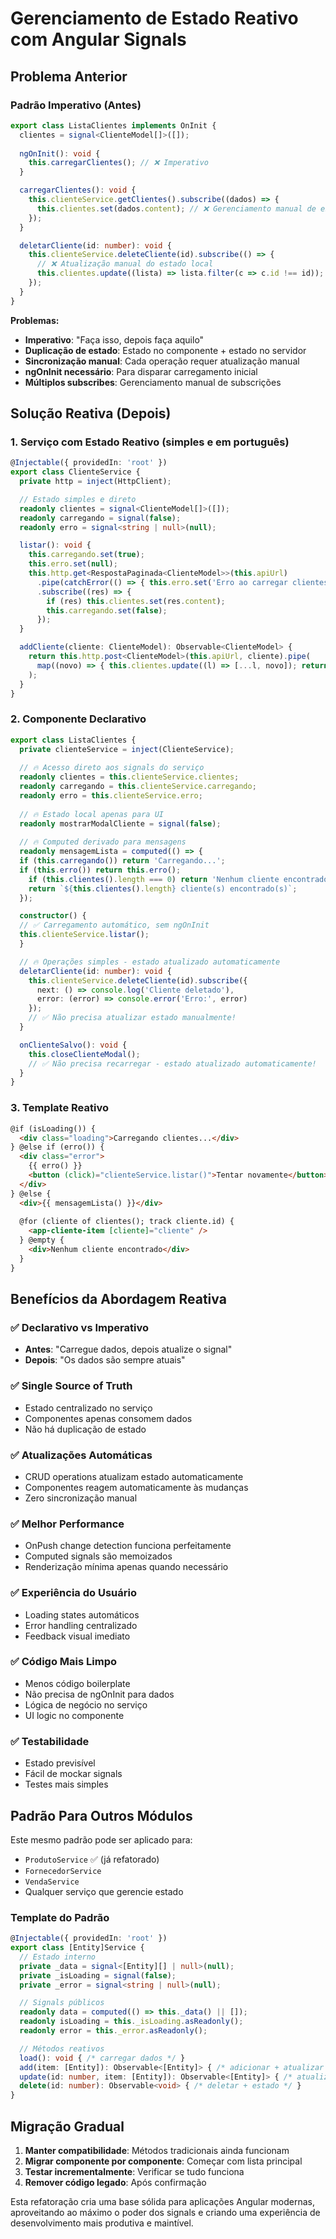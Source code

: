 # Gerenciamento de Estado Reativo com Angular Signals

## Problema Anterior

### Padrão Imperativo (Antes)
```typescript
export class ListaClientes implements OnInit {
  clientes = signal<ClienteModel[]>([]);
  
  ngOnInit(): void {
    this.carregarClientes(); // ❌ Imperativo
  }

  carregarClientes(): void {
    this.clienteService.getClientes().subscribe((dados) => {
      this.clientes.set(dados.content); // ❌ Gerenciamento manual de estado
    });
  }

  deletarCliente(id: number): void {
    this.clienteService.deleteCliente(id).subscribe(() => {
      // ❌ Atualização manual do estado local
      this.clientes.update((lista) => lista.filter(c => c.id !== id));
    });
  }
}
```

**Problemas:**
- **Imperativo**: "Faça isso, depois faça aquilo"
- **Duplicação de estado**: Estado no componente + estado no servidor
- **Sincronização manual**: Cada operação requer atualização manual
- **ngOnInit necessário**: Para disparar carregamento inicial
- **Múltiplos subscribes**: Gerenciamento manual de subscrições

## Solução Reativa (Depois)

### 1. Serviço com Estado Reativo (simples e em português)

```typescript
@Injectable({ providedIn: 'root' })
export class ClienteService {
  private http = inject(HttpClient);

  // Estado simples e direto
  readonly clientes = signal<ClienteModel[]>([]);
  readonly carregando = signal(false);
  readonly erro = signal<string | null>(null);

  listar(): void {
    this.carregando.set(true);
    this.erro.set(null);
    this.http.get<RespostaPaginada<ClienteModel>>(this.apiUrl)
      .pipe(catchError(() => { this.erro.set('Erro ao carregar clientes'); return of(null); }))
      .subscribe((res) => {
        if (res) this.clientes.set(res.content);
        this.carregando.set(false);
      });
  }

  addCliente(cliente: ClienteModel): Observable<ClienteModel> {
    return this.http.post<ClienteModel>(this.apiUrl, cliente).pipe(
      map((novo) => { this.clientes.update((l) => [...l, novo]); return novo; })
    );
  }
}
```

### 2. Componente Declarativo

```typescript
export class ListaClientes {
  private clienteService = inject(ClienteService);
  
  // 🔥 Acesso direto aos signals do serviço
  readonly clientes = this.clienteService.clientes;
  readonly carregando = this.clienteService.carregando;
  readonly erro = this.clienteService.erro;
  
  // 🔥 Estado local apenas para UI
  readonly mostrarModalCliente = signal(false);
  
  // 🔥 Computed derivado para mensagens
  readonly mensagemLista = computed(() => {
  if (this.carregando()) return 'Carregando...';
  if (this.erro()) return this.erro();
    if (this.clientes().length === 0) return 'Nenhum cliente encontrado';
    return `${this.clientes().length} cliente(s) encontrado(s)`;
  });

  constructor() {
  // ✅ Carregamento automático, sem ngOnInit
  this.clienteService.listar();
  }

  // 🔥 Operações simples - estado atualizado automaticamente
  deletarCliente(id: number): void {
    this.clienteService.deleteCliente(id).subscribe({
      next: () => console.log('Cliente deletado'),
      error: (error) => console.error('Erro:', error)
    });
    // ✅ Não precisa atualizar estado manualmente!
  }

  onClienteSalvo(): void {
    this.closeClienteModal();
    // ✅ Não precisa recarregar - estado atualizado automaticamente!
  }
}
```

### 3. Template Reativo

```html
@if (isLoading()) {
  <div class="loading">Carregando clientes...</div>
} @else if (erro()) {
  <div class="error">
    {{ erro() }}
    <button (click)="clienteService.listar()">Tentar novamente</button>
  </div>
} @else {
  <div>{{ mensagemLista() }}</div>
  
  @for (cliente of clientes(); track cliente.id) {
    <app-cliente-item [cliente]="cliente" />
  } @empty {
    <div>Nenhum cliente encontrado</div>
  }
}
```

## Benefícios da Abordagem Reativa

### ✅ **Declarativo vs Imperativo**
- **Antes**: "Carregue dados, depois atualize o signal"
- **Depois**: "Os dados são sempre atuais"

### ✅ **Single Source of Truth**
- Estado centralizado no serviço
- Componentes apenas consomem dados
- Não há duplicação de estado

### ✅ **Atualizações Automáticas**
- CRUD operations atualizam estado automaticamente
- Componentes reagem automaticamente às mudanças
- Zero sincronização manual

### ✅ **Melhor Performance**
- OnPush change detection funciona perfeitamente
- Computed signals são memoizados
- Renderização mínima apenas quando necessário

### ✅ **Experiência do Usuário**
- Loading states automáticos
- Error handling centralizado
- Feedback visual imediato

### ✅ **Código Mais Limpo**
- Menos código boilerplate
- Não precisa de ngOnInit para dados
- Lógica de negócio no serviço
- UI logic no componente

### ✅ **Testabilidade**
- Estado previsível
- Fácil de mockar signals
- Testes mais simples

## Padrão Para Outros Módulos

Este mesmo padrão pode ser aplicado para:

- `ProdutoService` ✅ (já refatorado)
- `FornecedorService`
- `VendaService`
- Qualquer serviço que gerencie estado

### Template do Padrão

```typescript
@Injectable({ providedIn: 'root' })
export class [Entity]Service {
  // Estado interno
  private _data = signal<[Entity][] | null>(null);
  private _isLoading = signal(false);
  private _error = signal<string | null>(null);

  // Signals públicos
  readonly data = computed(() => this._data() || []);
  readonly isLoading = this._isLoading.asReadonly();
  readonly error = this._error.asReadonly();

  // Métodos reativos
  load(): void { /* carregar dados */ }
  add(item: [Entity]): Observable<[Entity]> { /* adicionar + atualizar estado */ }
  update(id: number, item: [Entity]): Observable<[Entity]> { /* atualizar + estado */ }
  delete(id: number): Observable<void> { /* deletar + estado */ }
}
```

## Migração Gradual

1. **Manter compatibilidade**: Métodos tradicionais ainda funcionam
2. **Migrar componente por componente**: Começar com lista principal
3. **Testar incrementalmente**: Verificar se tudo funciona
4. **Remover código legado**: Após confirmação

Esta refatoração cria uma base sólida para aplicações Angular modernas, aproveitando ao máximo o poder dos signals e criando uma experiência de desenvolvimento mais produtiva e maintível.
